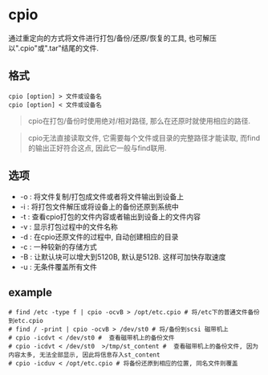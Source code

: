# cpio
通过重定向的方式将文件进行打包/备份/还原/恢复的工具, 也可解压以".cpio"或".tar"结尾的文件.

## 格式
```
cpio [option] > 文件或设备名
cpio [option] < 文件或设备名
```
> cpio在打包/备份时使用绝对/相对路径, 那么在还原时就使用相应的路径.

> cpio无法直接读取文件, 它需要每个文件或目录的完整路径才能读取, 而find的输出正好符合这点, 因此它一般与find联用.

##  选项
- -o : 将文件复制/打包成文件或者将文件输出到设备上
- -i : 将打包文件解压或将设备上的备份还原到系统中
- -t : 查看cpio打包的文件内容或者输出到设备上的文件内容
- -v : 显示打包过程中的文件名称 
- -d : 在cpio还原文件的过程中, 自动创建相应的目录 
- -c : 一种较新的存储方式
- -B : 让默认块可以增大到5120B, 默认是512B. 这样可加快存取速度
- -u : 无条件覆盖所有文件

## example
```
# find /etc -type f | cpio -ocvB > /opt/etc.cpio # 将/etc下的普通文件备份到etc.cpio
# find / -print | cpio -ocvB > /dev/st0 # 将/备份到scsi 磁带机上
# cpio -icdvt < /dev/st0 #  查看磁带机上的备份文件
# cpio -icdvt < /dev/st0  >/tmp/st_content #  查看磁带机上的备份文件, 因为内容太多, 无法全部显示, 因此将信息存入st_content
# cpio -icduv < /opt/etc.cpio # 将备份还原到相应的位置, 同名文件则覆盖
```